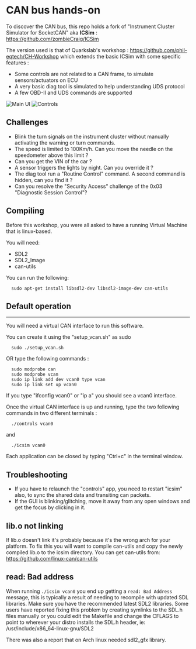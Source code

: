 # CAN bus hands-on

To discover the CAN bus, this repo holds a fork of "Instrument Cluster Simulator for SocketCAN" aka **ICSim** : https://github.com/zombieCraig/ICSim

The version used is that of Quarkslab's workshop : https://github.com/phil-eqtech/CH-Workshop which extends the basic ICSim with some specific features :
* Some controls are not related to a CAN frame, to simulate sensors/actuators on ECU
* A very basic diag tool is simulated to help understanding UDS protocol
* A few OBD-II and UDS commands are supported

![Main UI](https://raw.githubusercontent.com/phil-eqtech/CH-Workshop/master/media/interface.png)
![Controls](https://raw.githubusercontent.com/phil-eqtech/CH-Workshop/master/media/controls.png)


## Challenges

- Blink the turn signals on the instrument cluster without manually activating the warning or turn commands.
- The speed is limited to 100Km/h. Can you move the needle on the speedometer above this limit ?
- Can you get the VIN of the car ?
- A sensor triggers the lights by night. Can you override it ?
- The diag tool run a "Routine Control" command. A second command is hidden, can you find it ?
- Can you resolve the "Security Access" challenge of the 0x03 "Diagnostic Session Control"?


## Compiling

Before this workshop, you were all asked to have a running Virtual Machine that is linux-based.

You will need:
* SDL2
* SDL2_Image
* can-utils

You can run the following:

```
  sudo apt-get install libsdl2-dev libsdl2-image-dev can-utils  
```

## Default operation
------------------

You will need a virtual CAN interface to run this software.

You can create it using the "setup_vcan.sh" as sudo
```
  sudo ./setup_vcan.sh
```

OR type the following commands :

```
  sudo modprobe can
  sudo modprobe vcan
  sudo ip link add dev vcan0 type vcan
  sudo ip link set up vcan0
```

If you type "ifconfig vcan0" or "ip a" you should see a vcan0 interface.

Once the virtual CAN interface is up and running, type the two following commands in two different terminals :

```
  ./controls vcan0
```
and
```
  ./icsim vcan0
```
Each application can be closed by typing "Ctrl+c" in the terminal window.

Troubleshooting
---------------
* If you have to relaunch the "controls" app, you need to restart "icsim" also, to sync the shared data and transiting can packets.
* If the GUI is blinking/glitching, move it away from any open windows and get the focus by clicking in it.

## lib.o not linking
If lib.o doesn't link it's probably because it's the wrong arch for your platform.  To fix this you will
want to compile can-utils and copy the newly compiled lib.o to the icsim directory.  You can get can-utils
from: https://github.com/linux-can/can-utils

## read: Bad address
When running `./icsim vcan0` you end up getting a `read: Bad Address` message,
this is typically a result of needing to recompile with updated SDL libraries.
Make sure you have the recommended latest SDL2 libraries.  Some users have
reported fixing this problem by creating symlinks to the SDL.h files manually
or you could edit the Makefile and change the CFLAGS to point to wherever your
distro installs the SDL.h header, ie: /usr/include/x86_64-linux-gnu/SDL2

There was also a report that on Arch linux needed sdl2_gfx library.
